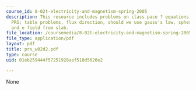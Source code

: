 ```yaml
---
course_id: 8-02t-electricity-and-magnetism-spring-2005
description: This resource includes problems on class pace ? equations; concepts;
  PRS; table problems, flux direction, should we use gauss's law, spherical shell
  and e field from slab.
file_location: /coursemedia/8-02t-electricity-and-magnetism-spring-2005/01eb259444f57251928aef518d5626e2_prs_w02d2.pdf
file_type: application/pdf
layout: pdf
title: prs_w02d2.pdf
type: course
uid: 01eb259444f57251928aef518d5626e2

---
```

None
